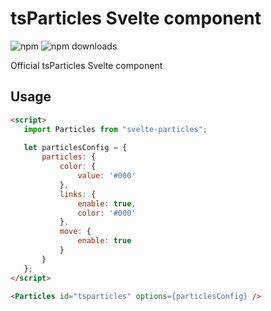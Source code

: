 # tsParticles Svelte component

![npm](https://img.shields.io/npm/v/svelte-particles) ![npm downloads](https://img.shields.io/npm/dm/svelte-particles)

Official tsParticles Svelte component

## Usage
   
```html
<script>
   import Particles from "svelte-particles";
   
   let particlesConfig = {
       particles: {
           color: {
               value: '#000'
           },
           links: {
               enable: true,
               color: '#000'
           },
           move: {
               enable: true
           }
       }
   };
</script>

<Particles id="tsparticles" options={particlesConfig} />
```